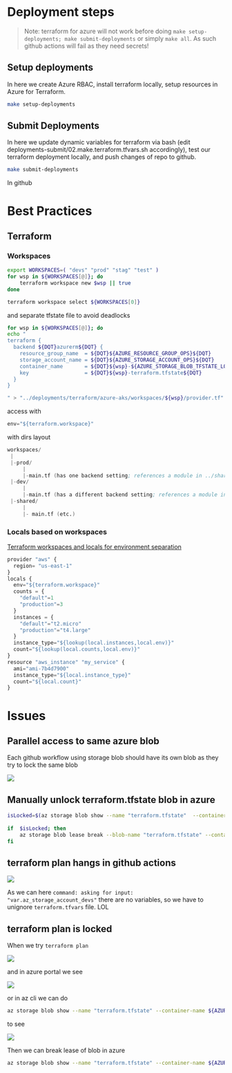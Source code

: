 
# Deployment steps

> Note: terraform for azure will not work before doing `make setup-deployments; make submit-deployments` or simply `make all`. As such github actions will fail as they need secrets!

## Setup deployments

In here we create Azure RBAC, install terraform locally, setup resources in Azure for Terraform. 

```sh
make setup-deployments
```

## Submit Deployments

In here we update dynamic variables for terraform via bash (edit deployments-submit/02.make.terraform.tfvars.sh accordingly), test our terraform deployment locally, and push changes of repo to github.

```sh
make submit-deployments
```

In github 


# Best Practices

## Terraform


### Workspaces

```sh
export WORKSPACES=( "devs" "prod" "stag" "test" )
for wsp in ${WORKSPACES[@]}; do
    terraform workspace new $wsp || true
done

terraform workspace select ${WORKSPACES[0]}
```

and separate tfstate file to avoid deadlocks

```sh
for wsp in ${WORKSPACES[@]}; do
echo "
terraform {
  backend ${DQT}azurerm${DQT} {
    resource_group_name  = ${DQT}${AZURE_RESOURCE_GROUP_OPS}${DQT}
    storage_account_name = ${DQT}${AZURE_STORAGE_ACCOUNT_OPS}${DQT}
    container_name       = ${DQT}${wsp}-${AZURE_STORAGE_BLOB_TFSTATE_LOCAL_AKS}${DQT}
    key                  = ${DQT}${wsp}-terraform.tfstate${DQT}
  }
}

" > "../deployments/terraform/azure-aks/workspaces/${wsp}/provider.tf"
```

access with

```js
env="${terraform.workspace}"
```

with dirs layout

```s
workspaces/
 |
 |-prod/
     |
     |-main.tf (has one backend setting; references a module in ../shared)
 |-dev/
     |
     |-main.tf (has a different backend setting; references a module in ../shared)
 |-shared/
     | 
     |- main.tf (etc.)

```
### Locals based on workspaces

[Terraform workspaces and locals for environment separation](https://medium.com/@diogok/terraform-workspaces-and-locals-for-environment-separation-a5b88dd516f5)

```js
provider "aws" {
  region= "us-east-1"
}
locals {
  env="${terraform.workspace}"
  counts = {
    "default"=1
    "production"=3
  }
  instances = {
    "default"="t2.micro"
    "production"="t4.large"
  }
  instance_type="${lookup(local.instances,local.env)}"
  count="${lookup(local.counts,local.env)}"
}
resource "aws_instance" "my_service" {
  ami="ami-7b4d7900"
  instance_type="${local.instance_type}"
  count="${local.count}"
}
```

# Issues

## Parallel access to same azure blob 

Each github workflow using storage blob should have its own blob as they try to lock the same blob

![](images/README/2021-04-25-20-27-46.png)

## Manually unlock terraform.tfstate blob in azure

```sh
isLocked=$(az storage blob show --name "terraform.tfstate"  --container-name az-terraform-state --account-name storageops233836 --query "properties.lease.status=='locked'" -o tsv)
 
if  $isLocked; then 
    az storage blob lease break --blob-name "terraform.tfstate" --container-name az-terraform-state --account-name storageops233836                
fi      
```


## terraform plan hangs in github actions

![](images/README/2021-04-21-21-45-13.png)

As we can here `command: asking for input: "var.az_storage_account_devs"` there are no variables, so we have to unignore `terraform.tfvars` file. LOL

## terraform plan is locked

When we try `terraform plan`

![](images/README/2021-04-21-19-16-24.png)

and in azure portal we see

![](images/README/2021-04-21-19-16-41.png)

or in az cli we can do

```sh
az storage blob show --name "terraform.tfstate" --container-name ${AZURE_STORAGE_TFSTATE} --account-name ${AZURE_STORAGE_ACCOUNT_OPS}  
```

to see 

![](images/README/2021-04-21-19-23-45.png)

Then we can break lease of blob in azure

```sh
az storage blob show --name "terraform.tfstate" --container-name ${AZURE_STORAGE_TFSTATE} --account-name ${AZURE_STORAGE_ACCOUNT_OPS}
```